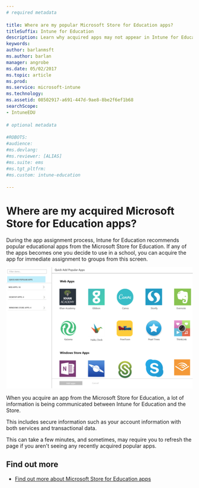 ```yaml
---
# required metadata

title: Where are my popular Microsoft Store for Education apps?
titleSuffix: Intune for Education
description: Learn why acquired apps may not appear in Intune for Education.
keywords:
author: barlanmsft
ms.author: barlan
manager: angrobe
ms.date: 05/02/2017
ms.topic: article
ms.prod:
ms.service: microsoft-intune
ms.technology:
ms.assetid: 08502917-a691-447d-9ae8-8be2f6ef1b68
searchScope:
- IntuneEDU

# optional metadata

#ROBOTS:
#audience:
#ms.devlang:
#ms.reviewer: [ALIAS]
#ms.suite: ems
#ms.tgt_pltfrm:
#ms.custom: intune-education

---
```


# Where are my acquired Microsoft Store for Education apps?

During the app assignment process, Intune for Education recommends popular educational apps from the Microsoft Store for Education. If any of the apps becomes one you decide to use in a school, you can acquire the app for immediate assignment to groups from this screen.

  ![Popular apps page during assignment process](./media/apps-006-add-popular-apps.png)

When you acquire an app from the Microsoft Store for Education, a lot of information is being communicated between Intune for Education and the Store.

This includes secure information such as your account information with both services and transactional data.

This can take a few minutes, and sometimes, may require you to refresh the page if you aren't seeing any recently acquired popular apps.

## Find out more

- [Find out more about Microsoft Store for Education apps](https://docs.microsoft.com/microsoft-store/find-and-acquire-apps-overview)

